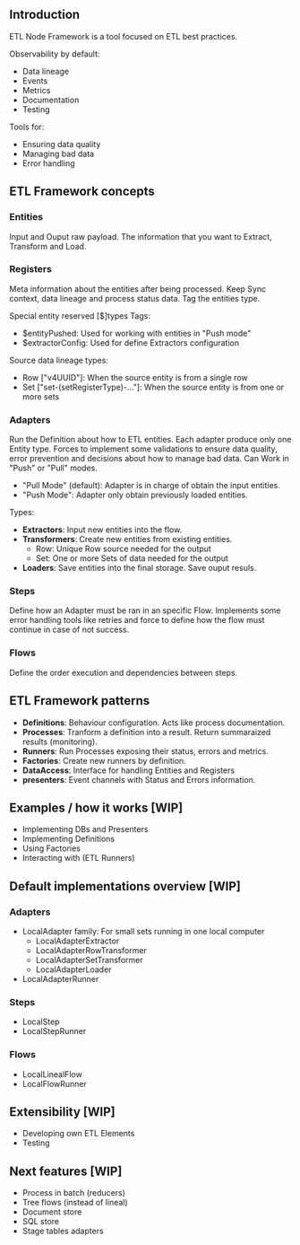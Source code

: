 ## Introduction
ETL Node Framework is a tool focused on ETL best practices.

Observability by default:
- Data lineage
- Events
- Metrics
- Documentation
- Testing

Tools for:
- Ensuring data quality
- Managing bad data
- Error handling
## ETL Framework concepts
### Entities
Input and Ouput raw payload. The information that you want to Extract, Transform and Load.
### Registers
Meta information about the entities after being processed.
Keep Sync context, data lineage and process status data.
Tag the entities type.

Special entity reserved [$]types Tags:
- $entityPushed: Used for working with entities in "Push mode"
- $extractorConfig: Used for define Extractors configuration

Source data lineage types:
- Row ["v4UUID"]: When the source entity is from a single row
- Set ["set-(setRegisterType)-..."]: When the source entity is from one or more sets
### Adapters
Run the Definition about how to ETL entities.
Each adapter produce only one Entity type.
Forces to implement some validations to ensure data quality, error prevention and decisions about how to manage bad data.
Can Work in "Push" or "Pull" modes.
- "Pull Mode" (default): Adapter is in charge of obtain the input entities. 
- "Push Mode": Adapter only obtain previously loaded entities.

Types:
- **Extractors**: Input new entities into the flow.
- **Transformers**: Create new entities from existing entities.
    - Row: Unique Row source needed for the output
    - Set: One or more Sets of data needed for the output
- **Loaders**: Save entities into the final storage. Save ouput resuls.
### Steps
Define how an Adapter must be ran in an specific Flow.
Implements some error handling tools like retries and force to define how the flow must continue in case of not success.
### Flows
Define the order execution and dependencies between steps.
## ETL Framework patterns
- **Definitions**: Behaviour configuration. Acts like process documentation.
- **Processes**: Tranform a definition into a result. Return summaraized results (monitoring).
- **Runners**: Run Processes exposing their status, errors and metrics.
- **Factories**: Create new runners by definition.
- **DataAccess**: Interface for handling Entities and Registers
- **presenters**: Event channels with Status and Errors information.
## Examples / how it works [WIP]
- Implementing DBs and Presenters
- Implementing Definitions
- Using Factories
- Interacting with (ETL Runners)
## Default implementations overview [WIP]
### Adapters
- LocalAdapter family: For small sets running in one local computer
    - LocalAdapterExtractor
    - LocalAdapterRowTransformer
    - LocalAdapterSetTransformer
    - LocalAdapterLoader
- LocalAdapterRunner
### Steps
- LocalStep
- LocalStepRunner
### Flows
- LocalLinealFlow
- LocalFlowRunner
## Extensibility [WIP]
- Developing own ETL Elements
- Testing
## Next features [WIP]
- Process in batch (reducers)
- Tree flows (instead of lineal)
- Document store
- SQL store
- Stage tables adapters
